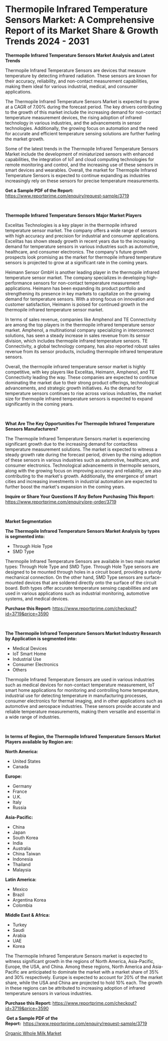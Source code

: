 <p><h1>Thermopile Infrared Temperature Sensors Market: A Comprehensive Report of its Market Share & Growth Trends 2024 - 2031</h1></p><p><strong>Thermopile Infrared Temperature Sensors Market Analysis and Latest Trends</strong></p>
<p><p>Thermopile Infrared Temperature Sensors are devices that measure temperature by detecting infrared radiation. These sensors are known for their accuracy, reliability, and non-contact measurement capabilities, making them ideal for various industrial, medical, and consumer applications.</p><p>The Thermopile Infrared Temperature Sensors Market is expected to grow at a CAGR of 7.00% during the forecast period. The key drivers contributing to the growth of this market include the increasing demand for non-contact temperature measurement devices, the rising adoption of infrared technology in various industries, and the advancements in sensor technologies. Additionally, the growing focus on automation and the need for accurate and efficient temperature sensing solutions are further fueling the market growth.</p><p>Some of the latest trends in the Thermopile Infrared Temperature Sensors Market include the development of miniaturized sensors with enhanced capabilities, the integration of IoT and cloud computing technologies for remote monitoring and control, and the increasing use of these sensors in smart devices and wearables. Overall, the market for Thermopile Infrared Temperature Sensors is expected to continue expanding as industries increasingly rely on these sensors for precise temperature measurements.</p></p>
<p><strong>Get a Sample PDF of the Report:&nbsp;</strong> <a href="https://www.reportprime.com/enquiry/request-sample/3719">https://www.reportprime.com/enquiry/request-sample/3719</a></p>
<p>&nbsp;</p>
<p><strong>Thermopile Infrared Temperature Sensors Major Market Players</strong></p>
<p><p>Excelitas Technologies is a key player in the thermopile infrared temperature sensor market. The company offers a wide range of sensors with high accuracy and precision for industrial and consumer applications. Excelitas has shown steady growth in recent years due to the increasing demand for temperature sensors in various industries such as automotive, healthcare, and consumer electronics. The company's future growth prospects look promising as the market for thermopile infrared temperature sensors is projected to grow at a significant rate in the coming years.</p><p>Heimann Sensor GmbH is another leading player in the thermopile infrared temperature sensor market. The company specializes in developing high-performance sensors for non-contact temperature measurement applications. Heimann has been expanding its product portfolio and strengthening its presence in key markets to capitalize on the growing demand for temperature sensors. With a strong focus on innovation and customer satisfaction, Heimann is poised for continued growth in the thermopile infrared temperature sensor market.</p><p>In terms of sales revenue, companies like Amphenol and TE Connectivity are among the top players in the thermopile infrared temperature sensor market. Amphenol, a multinational company specializing in interconnect solutions, has seen a steady increase in sales revenue from its sensor division, which includes thermopile infrared temperature sensors. TE Connectivity, a global technology company, has also reported robust sales revenue from its sensor products, including thermopile infrared temperature sensors.</p><p>Overall, the thermopile infrared temperature sensor market is highly competitive, with key players like Excelitas, Heimann, Amphenol, and TE Connectivity leading the way. These companies are expected to continue dominating the market due to their strong product offerings, technological advancements, and strategic growth initiatives. As the demand for temperature sensors continues to rise across various industries, the market size for thermopile infrared temperature sensors is expected to expand significantly in the coming years.</p></p>
<p>&nbsp;</p>
<p><strong>What Are The Key Opportunities For Thermopile Infrared Temperature Sensors Manufacturers?</strong></p>
<p><p>The Thermopile Infrared Temperature Sensors market is experiencing significant growth due to the increasing demand for contactless temperature measurement solutions. The market is expected to witness a steady growth rate during the forecast period, driven by the rising adoption of these sensors in various industries such as automotive, healthcare, and consumer electronics. Technological advancements in thermopile sensors, along with the growing focus on improving accuracy and reliability, are also contributing to the market's growth. Additionally, the emergence of smart cities and increasing investments in industrial automation are expected to further boost the market's expansion in the coming years.</p></p>
<p><strong>Inquire or Share Your Questions If Any Before Purchasing This Report:</strong> <a href="https://www.reportprime.com/enquiry/pre-order/3719">https://www.reportprime.com/enquiry/pre-order/3719</a></p>
<p>&nbsp;</p>
<p><strong>Market Segmentation</strong></p>
<p><strong>The Thermopile Infrared Temperature Sensors Market Analysis by types is segmented into:</strong></p>
<p><ul><li>Through Hole Type</li><li>SMD Type</li></ul></p>
<p><p>Thermopile Infrared Temperature Sensors are available in two main market types: Through Hole Type and SMD Type. Through Hole Type sensors are designed to be mounted through holes in a circuit board, providing a sturdy mechanical connection. On the other hand, SMD Type sensors are surface-mounted devices that are soldered directly onto the surface of the circuit board. Both types offer accurate temperature sensing capabilities and are used in various applications such as industrial monitoring, automotive systems, and medical devices.</p></p>
<p><strong>Purchase this Report:&nbsp;</strong><a href="https://www.reportprime.com/checkout?id=3719&price=3590">https://www.reportprime.com/checkout?id=3719&price=3590</a></p>
<p>&nbsp;</p>
<p><strong>The Thermopile Infrared Temperature Sensors Market Industry Research by Application is segmented into:</strong></p>
<p><ul><li>Medical Devices</li><li>IoT Smart Home</li><li>Industrial Use</li><li>Consumer Electronics</li><li>Others</li></ul></p>
<p><p>Thermopile Infrared Temperature Sensors are used in various industries such as medical devices for non-contact temperature measurement, IoT smart home applications for monitoring and controlling home temperature, industrial use for detecting temperature in manufacturing processes, consumer electronics for thermal imaging, and in other applications such as automotive and aerospace industries. These sensors provide accurate and reliable temperature measurements, making them versatile and essential in a wide range of industries.</p></p>
<p>&nbsp;</p>
<p><strong>In terms of Region, the Thermopile Infrared Temperature Sensors Market Players available by Region are:</strong></p>
<p>
    <p> <strong> North America: </strong>
        <ul>
            <li>United States</li>
            <li>Canada</li>
        </ul>
        </p> 
    <p> <strong> Europe: </strong>
        <ul>
            <li>Germany</li>
            <li>France</li>
            <li>U.K.</li>
            <li>Italy</li>
            <li>Russia</li>
        </ul>
        </p> 
    <p> <strong> Asia-Pacific: </strong>
        <ul>
            <li>China</li>
            <li>Japan</li>
            <li>South Korea</li>
            <li>India</li>
            <li>Australia</li>
            <li>China Taiwan</li>
            <li>Indonesia</li>
            <li>Thailand</li>
            <li>Malaysia</li>
        </ul>
        </p> 
    <p> <strong> Latin America: </strong>
        <ul>
            <li>Mexico</li>
            <li>Brazil</li>
            <li>Argentina Korea</li>
            <li>Colombia</li>
        </ul>
        </p> 
    <p> <strong> Middle East & Africa: </strong>
        <ul>
            <li>Turkey</li>
            <li>Saudi</li>
            <li>Arabia</li>
            <li>UAE</li>
            <li>Korea</li>
        </ul>
    </p>
    </p>
<p><p>The Thermopile Infrared Temperature Sensors market is expected to witness significant growth in the regions of North America, Asia-Pacific, Europe, the USA, and China. Among these regions, North America and Asia-Pacific are anticipated to dominate the market with a market share of 35% and 30% respectively. Europe is expected to account for 20% of the market share, while the USA and China are projected to hold 10% each. The growth in these regions can be attributed to increasing adoption of infrared temperature sensors in various industries.</p></p>
<p><strong>Purchase this Report: </strong><a href="https://www.reportprime.com/checkout?id=3719&price=3590">https://www.reportprime.com/checkout?id=3719&price=3590</a></p>
<p>&nbsp;<strong>Get a Sample PDF of the Report:&nbsp;&nbsp;</strong><a href="https://www.reportprime.com/enquiry/request-sample/3719">https://www.reportprime.com/enquiry/request-sample/3719</a></p>
<p><strong></strong></p>
<p><p><a href="https://carnation-joke-41f.notion.site/Organic-Whole-Milk-Market-Size-Share-Trends-Analysis-Report-By-Application-Regional-Outlook-Com-06c8965d3ead47998446662414d9619d">Organic Whole Milk Market</a></p></p>